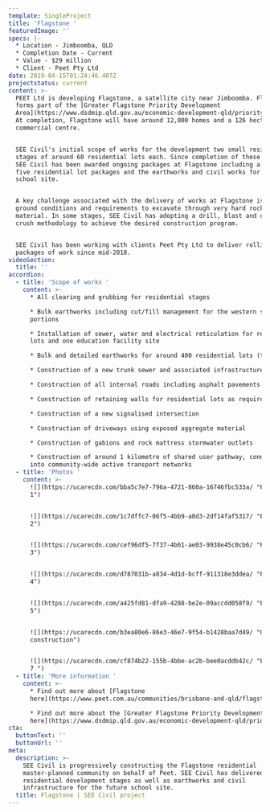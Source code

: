 ```yaml
---
template: SingleProject
title: 'Flagstone '
featuredImage: ''
specs: |-
  * Location - Jimboomba, QLD 
  * Completion Date - Current
  * Value - $29 million
  * Client - Peet Pty Ltd
date: 2019-04-15T01:24:46.407Z
projectstatus: current
content: >-
  PEET Ltd is developing Flagstone, a satellite city near Jimboomba. Flagstone
  forms part of the [Greater Flagstone Priority Development
  Area](https://www.dsdmip.qld.gov.au/economic-development-qld/priority-development-areas/greater-flagstone.html).
  At completion, Flagstone will have around 12,000 homes and a 126 hectare
  commercial centre.


  SEE Civil's initial scope of works for the development two small residential
  stages of around 60 residential lots each. Since completion of these stages,
  SEE Civil has been awarded ongoing packages at Flagstone including a further
  five residential lot packages and the earthworks and civil works for a future
  school site.


  A key challenge associated with the delivery of works at Flagstone is the
  ground conditions and requirements to excavate through very hard rock
  material. In some stages, SEE Civil has adopting a drill, blast and on-site
  crush methodology to achieve the desired construction program.  


  SEE Civil has been working with clients Peet Pty Ltd to deliver rolling
  packages of work since mid-2018.
videoSection:
  title: ''
accordion:
  - title: 'Scope of works '
    content: >-
      * All clearing and grubbing for residential stages

      * Bulk earthworks including cut/fill management for the western stage one
      portions 

      * Installation of sewer, water and electrical reticulation for residential
      lots and one education facility site

      * Bulk and detailed earthworks for around 400 residential lots (to date) 

      * Construction of a new trunk sewer and associated infrastructure 

      * Construction of all internal roads including asphalt pavements 

      * Construction of retaining walls for residential lots as required 

      * Construction of a new signalised intersection 

      * Construction of driveways using exposed aggregate material 

      * Construction of gabions and rock mattress stormwater outlets 

      * Construction of around 1 kilometre of shared user pathway, connecting
      into community-wide active transport networks
  - title: 'Photos '
    content: >-
      ![](https://ucarecdn.com/bba5c7e7-796a-4721-860a-16746fbc533a/ "Flagstone
      1")


      ![](https://ucarecdn.com/1c7dffc7-06f5-4bb9-a8d3-2df14faf5317/ "Flagstone
      2")


      ![](https://ucarecdn.com/cef96df5-7f37-4b61-ae03-9938e45c0cb6/ "Flagstone
      3")


      ![](https://ucarecdn.com/d787031b-a834-4d1d-bcff-911318e3ddea/ "Flagstone
      4")


      ![](https://ucarecdn.com/a425fd81-dfa9-4288-be2e-09accdd058f9/ "Flagstone
      5")


      ![](https://ucarecdn.com/b3ea80e6-86e3-46e7-9f54-b1428baa7d49/ "Culvert
      construction")


      ![](https://ucarecdn.com/cf874b22-155b-4bbe-ac2b-bee0acddb42c/ "Flagstone
      7 ")
  - title: 'More information '
    content: >-
      * Find out more about [Flagstone
      here](https://www.peet.com.au/communities/brisbane-and-qld/flagstone)

      * Find out more about the [Greater Flagstone Priority Development Area
      here](https://www.dsdmip.qld.gov.au/economic-development-qld/priority-development-areas/greater-flagstone.html)
cta:
  buttonText: ''
  buttonUrl: ''
meta:
  description: >-
    SEE Civil is progressively constructing the Flagstone residential
    master-planned community on behalf of Peet. SEE Civil has delivered seven
    residential development stages as well as earthworks and civil
    infrastructure for the future school site. 
  title: Flagstone | SEE Civil project
---
```


